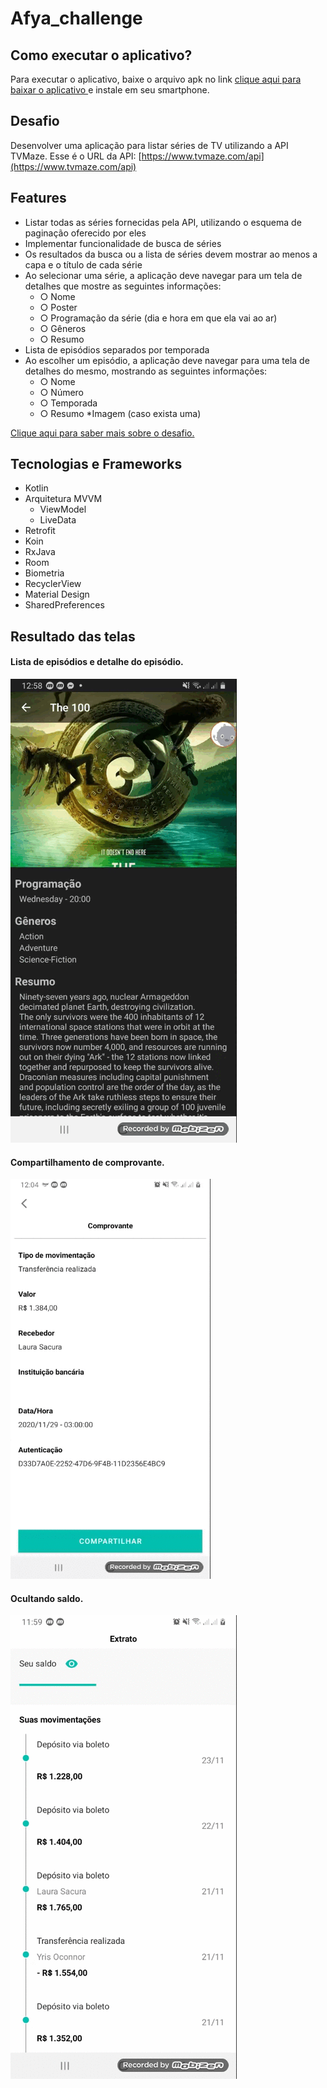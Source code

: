 # Afya_challenge

## Como executar o aplicativo?

Para executar o aplicativo, baixe o arquivo apk no link
[clique aqui para baixar o aplicativo ](https://github.com/patriciojdutra/Afya_challenge/blob/master/tv-maze.apk?raw=true)
 e instale em seu smartphone.

## Desafio
Desenvolver uma aplicação para listar séries de TV utilizando a API TVMaze.
Esse é o URL da API: [https://www.tvmaze.com/api](https://www.tvmaze.com/api)


## Features

* Listar todas as séries fornecidas pela API, utilizando o esquema de paginação oferecido por eles
* Implementar funcionalidade de busca de séries
* Os resultados da busca ou a lista de séries devem mostrar ao menos a capa e o título de cada série
* Ao selecionar uma série, a aplicação deve navegar para um tela de detalhes que mostre as seguintes informações:
  * ○ Nome
  * ○ Poster
  * ○ Programação da série (dia e hora em que ela vai ao ar)
  * ○ Gêneros
  * ○ Resumo
* Lista de episódios separados por temporada
* Ao escolher um episódio, a aplicação deve navegar para uma tela de detalhes do mesmo, mostrando as seguintes informações:
  * ○ Nome
  * ○ Número
  * ○ Temporada
  * ○ Resumo
*Imagem (caso exista uma)
      
[Clique aqui para saber mais sobre o desafio.](https://github.com/patriciojdutra/Afya_challenge/raw/master/Desafio%20T%C3%A9cnico%20Android.pdf)

## Tecnologias e Frameworks

* Kotlin
* Arquitetura MVVM
  * ViewModel
  * LiveData
* Retrofit
* Koin
* RxJava
* Room
* Biometria
* RecyclerView
* Material Design
* SharedPreferences

          
## Resultado das telas

#### Lista de episódios e detalhe do episódio.
![Gifs](https://github.com/patriciojdutra/Afya_challenge/blob/master/lista%20episodios.gif?raw=true)

#### Compartilhamento de comprovante.
![Gifs](https://github.com/patriciojdutra/Desafio_Phi/blob/main/WhatsApp%20Video%202021-03-08%20at%2012.06.57.gif)

#### Ocultando saldo.
![Gifs](https://github.com/patriciojdutra/Desafio_Phi/blob/main/WhatsApp%20Video%202021-03-08%20at%2012.02.07.gif)








